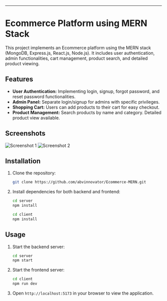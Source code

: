 

---

# Ecommerce Platform using MERN Stack

This project implements an Ecommerce platform using the MERN stack (MongoDB, Express.js, React.js, Node.js). It includes user authentication, admin functionalities, cart management, product search, and detailed product viewing.

## Features

- **User Authentication:** Implementing login, signup, forgot password, and reset password functionalities.
- **Admin Panel:** Separate login/signup for admins with specific privileges.
- **Shopping Cart:** Users can add products to their cart for easy checkout.
- **Product Management:** Search products by name and category. Detailed product view available.

## Screenshots

![Screenshot 1](https://github.com/abvinnovator/Ecommerce-MERN/assets/144054938/e24c3b6c-8e35-401b-a10c-0585e110fdd7)
![Screenshot 2](https://github.com/abvinnovator/Ecommerce-MERN/assets/144054938/4e5b17e2-63d8-4b2d-b5bf-d58bb42ad90f)

## Installation

1. Clone the repository:
   ```bash
   git clone https://github.com/abvinnovator/Ecommerce-MERN.git
   ```

2. Install dependencies for both backend and frontend:
   ```bash
   cd server
   npm install
   
   cd client
   npm install
   ```

## Usage

1. Start the backend server:
   ```bash
   cd server
   npm start
   ```

2. Start the frontend server:
   ```bash
   cd client
   npm run dev
   ```

3. Open `http://localhost:5173` in your browser to view the application.

